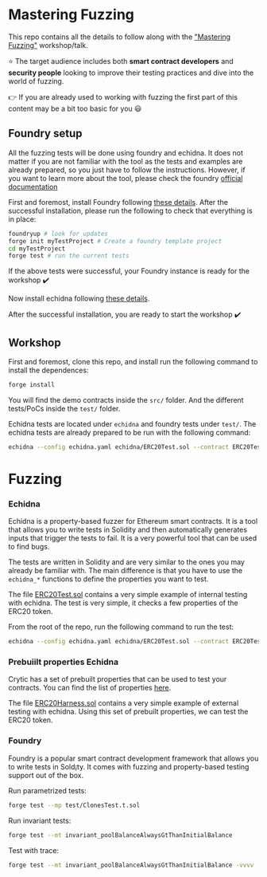 # Mastering Fuzzing

This repo contains all the details to follow along with the ["Mastering Fuzzing"](https://www.youtube.com/watch?v=83q14K-WNKM) workshop/talk. 


:star: The target audience includes both **smart contract developers** and **security people** looking to improve their testing practices and dive into the world of fuzzing.


:point_right: If you are already used to working with fuzzing the first part of this content may be a bit too basic for you :smiley:


## Foundry setup

All the fuzzing tests will be done using foundry and echidna. It does not matter if you are not familiar with the tool as the tests and examples are already prepared, so you just have to follow the instructions. However, if you want to learn more about the tool, please check the foundry [official documentation](https://book.getfoundry.sh/)


First and foremost, install Foundry following [these details](https://github.com/foundry-rs/foundry#installation). After the successful installation, please run the following to check that everything is in place:
```sh
foundryup # look for updates
forge init myTestProject # Create a foundry template project
cd myTestProject 
forge test # run the current tests
```

If the above tests were successful, your Foundry instance is ready for the workshop :heavy_check_mark:

Now install echidna following [these details](https://github.com/crytic/echidna#installation).

After the successful installation, you are ready to start the workshop :heavy_check_mark:

## Workshop

First and foremost, clone this repo, and install run the following command to install the dependences:
```sh
forge install 
```

You will find the demo contracts inside the `src/` folder. And the different tests/PoCs inside the `test/` folder.

Echidna tests are located under `echidna` and foundry tests under `test/`. The echidna tests are already prepared to be run with the following command:
```sh
echidna --config echidna.yaml echidna/ERC20Test.sol --contract ERC20Test  
```

# Fuzzing

### Echidna 

Echidna is a property-based fuzzer for Ethereum smart contracts. It is a tool that allows you to write tests in Solidity and then automatically generates inputs that trigger the tests to fail. It is a very powerful tool that can be used to find bugs.

The tests are written in Solidity and are very similar to the ones you may already be familiar with. The main difference is that you have to use the `echidna_*` functions to define the properties you want to test. 

The file [ERC20Test.sol](/echidna/ERC20Test.sol) contains a very simple example of internal testing with echidna. The test is very simple, it checks a few properties of the ERC20 token.

From the root of the repo, run the following command to run the test:
```sh
echidna --config echidna.yaml echidna/ERC20Test.sol --contract ERC20Test  
```

### Prebuiilt properties Echidna

Crytic has a set of prebuilt properties that can be used to test your contracts. You can find the list of properties [here](https://github.com/crytic/properties).

The file [ERC20Harness.sol](/echidna/ERC20Harness.sol) contains a very simple example of external testing with echidna. Using this set of prebuilt properties, we can test the ERC20 token.

### Foundry

Foundry is a popular smart contract development framework that allows you to write tests in Sold¡ty. It comes with fuzzing and property-based testing support out of the box. 


Run parametrized tests:
```sh
forge test --mp test/ClonesTest.t.sol
```

Run invariant tests:
```sh
forge test --mt invariant_poolBalanceAlwaysGtThanInitialBalance
```

Test with trace:
```sh
forge test --mt invariant_poolBalanceAlwaysGtThanInitialBalance -vvvv
```


